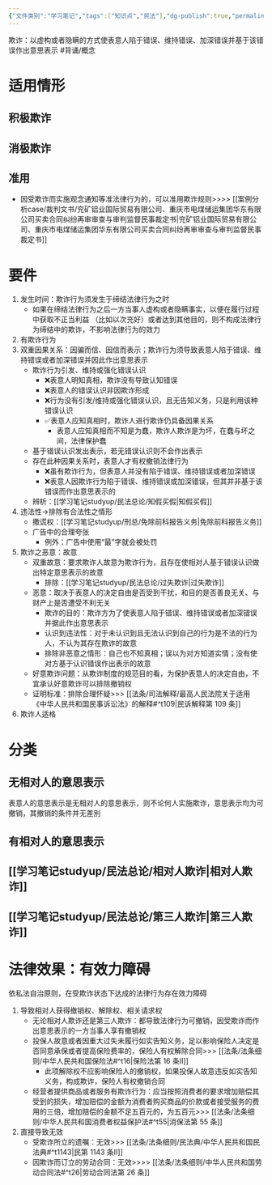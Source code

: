 ```yaml
---
{"文件类别":"学习笔记","tags":["知识点","民法"],"dg-publish":true,"permalink":"/学习笔记studyup/民法总论/欺诈/","dgPassFrontmatter":true,"created":"2024-07-17T10:45:00.289+08:00","updated":"2024-11-17T19:29:27.785+08:00"}
---
```


欺诈：以虚构或者隐瞒的方式使表意人陷于错误、维持错误、加深错误并基于该错误作出意思表示 #背诵/概念 
# 适用情形
## 积极欺诈
## 消极欺诈
## 准用
- 因受欺诈而实施观念通知等准法律行为的，可以准用欺诈规则>>>> [[案例分析case/裁判文书/兖矿铝业国际贸易有限公司、重庆市电煤储运集团华东有限公司买卖合同纠纷再审审查与审判监督民事裁定书\|兖矿铝业国际贸易有限公司、重庆市电煤储运集团华东有限公司买卖合同纠纷再审审查与审判监督民事裁定书]]
# 要件
1. 发生时间：欺诈行为须发生于缔结法律行为之时
	- 如果在缔结法律行为之后一方当事人虚构或者隐瞒事实，以便在履行过程中获取不正当利益 （比如以次充好）或者达到其他目的，则不构成法律行为缔结中的欺诈，不影响法律行为的效力 
2. 有欺诈行为
3. 双重因果关系：因骗而信、因信而表示；欺诈行为须导致表意人陷于错误、维持错误或者加深错误并因此作出意思表示
	- 欺诈行为引发、维持或强化错误认识
		- ❌表意人明知真相，欺诈没有导致认知错误
		- ❌表意人的错误认识非因欺诈形成
		- ❌行为没有引发/维持或强化错误认识，且无告知义务，只是利用该种错误认识
		- ✅表意人应知真相时，欺诈人进行欺诈仍具备因果关系
			- 表意人应知真相而不知是为蠢，欺诈人欺诈是为坏，在蠢与坏之间，法律保护蠢
	- 基于错误认识发出表示，若无错误认识则不会作出表示
	- 存在此种因果关系时，表意人才有权撤销法律行为
		- ❌虽有欺诈行为，但表意人并没有陷于错误、维持错误或者加深错误
		- ❌表意人因欺诈行为陷于错误、维持错误或加深错误，但其并非基于该错误而作出意思表示的
	- 辨析：[[学习笔记studyup/民法总论/知假买假\|知假买假]]
4. 违法性→排除有合法性之情形
	- 撒谎权：[[学习笔记studyup/刑总/免除前科报告义务\|免除前科报告义务]]
	- 广告中的合理夸张
		- 例外：广告中使用“最”字就会被处罚
5. 欺诈之恶意：故意
	- 双重故意：要求欺诈人故意为欺诈行为，且存在使相对人基于错误认识做出特定意思表示的故意
		- 排除：[[学习笔记studyup/民法总论/过失欺诈\|过失欺诈]]
	- 恶意：取决于表意人的决定自由是否受到干扰，和目的是否善良无关、与财产上是否遭受不利无关
		- 欺诈的目的：欺诈方为了使表意人陷于错误、维持错误或者加深错误并据此作出意思表示
		- 认识到违法性：对于未认识到且无法认识到自己的行为是不法的行为人，不认为其存在欺诈的故意
		- 排除非恶意之情形：自己也不知真相；误以为对方知道实情；没有使对方基于认识错误作出表示的故意
	- 好意欺诈问题：从欺诈制度的规范目的看，为保护表意人的决定自由，不宜承认好意欺诈可以排除撤销权
	- 证明标准：排除合理怀疑>>> [[法条/司法解释/最高人民法院关于适用《中华人民共和国民事诉讼法》的解释#^t109\|民诉解释第 109 条]]
6. 欺诈人适格
# 分类
## 无相对人的意思表示
表意人的意思表示是无相对人的意思表示，则不论何人实施欺诈，意思表示均为可撤销，其撤销的条件并无差別
## 有相对人的意思表示
## [[学习笔记studyup/民法总论/相对人欺诈\|相对人欺诈]]
## [[学习笔记studyup/民法总论/第三人欺诈\|第三人欺诈]]

# 法律效果：有效力障碍
依私法自治原则，在受欺诈状态下达成的法律行为存在效力障碍
1. 导致相对人获得撤销权、解除权、相关请求权
	- 无论相对人欺诈还是第三人欺诈：都导致法律行为可撤销，因受欺诈而作出意思表示的一方当事人享有撤销权
	- 投保人故意或者因重大过失未履行如实告知义务，足以影响保险人决定是否同意承保或者提高保险费率的，保险人有权解除合同>>> [[法条/法条细则/中华人民共和国保险法#^t16\|保险法第 16 条Ⅱ]]
		- 此项解除权不应影响保险人的撤销权，如果投保人故意违反如实告知义务，构成欺诈，保险人有权撤销合同
	- 经营者提供商品或者服务有欺诈行为：应当按照消费者的要求增加赔偿其受到的损失，增加赔偿的金额为消费者购买商品的价款或者接受服务的费用的三倍，增加赔偿的金额不足五百元的，为五百元>>> [[法条/法条细则/中华人民共和国消费者权益保护法#^t55\|消保法第 55 条]]
2. 直接导致无效
	- 受欺诈所立的遗嘱：无效>>> [[法条/法条细则/民法典/中华人民共和国民法典#^t1143\|民第 1143 条Ⅱ]]
	- 因欺诈而订立的劳动合同：无效>>>> [[法条/法条细则/中华人民共和国劳动合同法#^t26\|劳动合同法第 26 条]]


